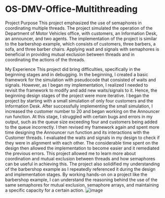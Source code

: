 # OS-DMV-Office-Multithreading
Project Purpose
This project emphasized the use of semaphores in coordinating multiple threads. The project simulated the operation of the Department of Motor Vehicles office, with customers, an Information Desk, an announcer, and two agents. The implementation of the project is similar to the barbershop example, which consists of customers, three barbers, a sofa, and three barber chairs. Applying wait and signals with semaphores is beneficial in providing mutual exclusion between threads and in coordinating the actions of the threads. 

My Experience
This project did bring difficulties, specifically in the beginning stages and in debugging. In the beginning, I created a basic framework for the simulation with pseudocode that consisted of waits and signals. However, as I began my implementation, I realized I needed to revisit the framework to modify and add new waits/signals to it. Hence, the beginning design stages of the project were more iterative. I began the project by starting with a small simulation of only four customers and the Information Desk. After successfully implementing the small simulation, I increased the customer number to 20 and began working on the Announcer run function. At this stage, I struggled with certain bugs and errors in my output, such as the queue size exceeding four and customers being added to the queue incorrectly. I then revised my framework again and spent more time designing the Announcer run function and its interactions with the Customer threads. I evaluated the waits and signals in my design to check if they were in alignment with each other. The considerable time spent on the design then allowed the implementation to become easier and it remediated the previous errors. 
This project allowed me to learn more about coordination and mutual exclusion between threads and how semaphores can be useful in achieving this. The project also solidified my understanding of the barbershop example as I repeatedly referenced it during the design and implementation stages. By working hands-on on a project like the barbershop example, I can understand the reasoning behind the use of the same semaphores for mutual exclusion, semaphore arrays, and maintaining a specific capacity for a certain action. 
![image](https://user-images.githubusercontent.com/71106952/226031632-af717ed4-6453-4cc7-a3a9-a039b6ed14d5.png)
